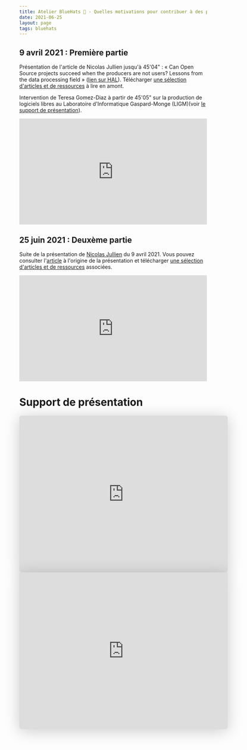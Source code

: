 ```yaml
---
title: Atelier BlueHats 🧢 - Quelles motivations pour contribuer à des projets open source ?
date: 2021-06-25
layout: page
tags: bluehats
---
```


## 9 avril 2021 : Première partie

Présentation de l'article de Nicolas Jullien jusqu'à 45'04" : « Can Open Source projects succeed when the producers are not users? Lessons from the data processing field » ([lien sur HAL](https://hal.archives-ouvertes.fr/hal-00737173)).  Télécharger [une sélection d'articles et de ressources](https://box.bzg.io/cloud/index.php/s/5wiMKnArmxnDKw5) à lire en amont.

Intervention de Teresa Gomez-Diaz à partir de 45'05" sur la production de logiciels libres au Laboratoire d'Informatique Gaspard-Monge (LIGM)(voir [le support de présentation](http://igm.univ-mlv.fr/~teresa/logicielsLIGM/documents/Seminaires/2021avrilBlueHats_TGD.pdf)).

<div style="position:relative;padding-bottom:56.25%;height:0;overflow:hidden;"> <iframe style="width:100%;height:100%;position:absolute;left:0px;top:0px;overflow:hidden" frameborder="0" type="text/html" src="https://www.dailymotion.com/embed/video/x8314eo" width="100%" height="100%" allowfullscreen > </iframe> </div>

## 25 juin 2021 : Deuxème partie

Suite de la présentation de [Nicolas Jullien](https://cv.archives-ouvertes.fr/nicolas-jullien) du 9 avril 2021.  Vous pouvez consulter l'[article](https://hal.archives-ouvertes.fr/hal-00737173) à l'origine de la présentation et télécharger [une sélection d'articles et de ressources](https://box.bzg.io/cloud/index.php/s/5wiMKnArmxnDKw5) associées.

<div style="position:relative;padding-bottom:56.25%;height:0;overflow:hidden;"> <iframe style="width:100%;height:100%;position:absolute;left:0px;top:0px;overflow:hidden" frameborder="0" type="text/html" src="https://www.dailymotion.com/embed/video/x82vcuf" width="100%" height="100%" allowfullscreen > </iframe> </div>

# Support de présentation

<div style="display:inline">
<iframe class="speakerdeck-iframe" style="border: 0px none; background: rgba(0, 0, 0, 0.1) none repeat scroll 0% 0% padding-box; margin: 0px; padding: 0px; border-radius: 6px; box-shadow: rgba(0, 0, 0, 0.2) 0px 5px 40px; width: 560px; height: 420px;" src="https://speakerdeck.com/player/eb46084c2d324ca0bd7d2dac776da8dd" title="Produire du logiciel libre… dans et pour l’administration?" allowfullscreen="true" mozallowfullscreen="true" webkitallowfullscreen="true" data-ratio="1.3333333333333333" frameborder="0"></iframe>
<iframe class="speakerdeck-iframe" style="border: 0px none; background: rgba(0, 0, 0, 0.1) none repeat scroll 0% 0% padding-box; margin: 0px; padding: 0px; border-radius: 6px; box-shadow: rgba(0, 0, 0, 0.2) 0px 5px 40px; width: 560px; height: 420px;" src="https://speakerdeck.com/player/7d73e934a62c493d95b1c5c8228e52ff" title="Sur la production de logiciels libres au Laboratoire d’Informatique Gaspard-Monge (LIGM) : ce que nous avons appris" allowfullscreen="true" mozallowfullscreen="true" webkitallowfullscreen="true" data-ratio="1.3333333333333333" frameborder="0"></iframe>
</div>

<!-- https://speakerdeck.com/bluehats/produire-du-logiciel-libre-dot-dot-dot-dans-et-pour-ladministration -->
